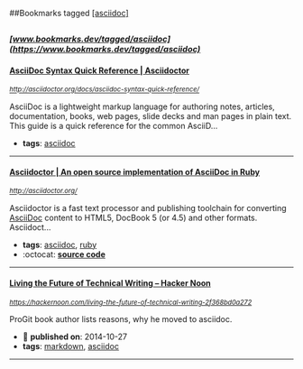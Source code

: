 ##Bookmarks tagged [[asciidoc]](https://www.bookmarks.dev?q=[asciidoc])

_<sup><sup>[www.bookmarks.dev/tagged/asciidoc](https://www.bookmarks.dev/tagged/asciidoc)</sup></sup>_
---
#### [AsciiDoc Syntax Quick Reference | Asciidoctor](http://asciidoctor.org/docs/asciidoc-syntax-quick-reference/)
_<sup>http://asciidoctor.org/docs/asciidoc-syntax-quick-reference/</sup>_

AsciiDoc is a lightweight markup language for authoring notes, articles, documentation, books, web pages, slide decks and man pages in plain text. This guide is a quick reference for the common AsciiD...
* **tags**: [asciidoc](../tagged/asciidoc.md)
---
#### [Asciidoctor | An open source implementation of AsciiDoc in Ruby](http://asciidoctor.org/)
_<sup>http://asciidoctor.org/</sup>_

Asciidoctor is a fast text processor and publishing toolchain for converting [AsciiDoc](http://asciidoctor.org/docs/what-is-asciidoc/) content to HTML5, DocBook 5 (or 4.5) and other formats. Asciidoct...
* **tags**: [asciidoc](../tagged/asciidoc.md), [ruby](../tagged/ruby.md)
* :octocat: **[source code](https://github.com/asciidoctor/asciidoctor)**
---
#### [Living the Future of Technical Writing – Hacker Noon](https://hackernoon.com/living-the-future-of-technical-writing-2f368bd0a272)
_<sup>https://hackernoon.com/living-the-future-of-technical-writing-2f368bd0a272</sup>_

ProGit book author lists reasons, why he moved to asciidoc.
* :calendar: **published on**: 2014-10-27
* **tags**: [markdown](../tagged/markdown.md), [asciidoc](../tagged/asciidoc.md)
---
